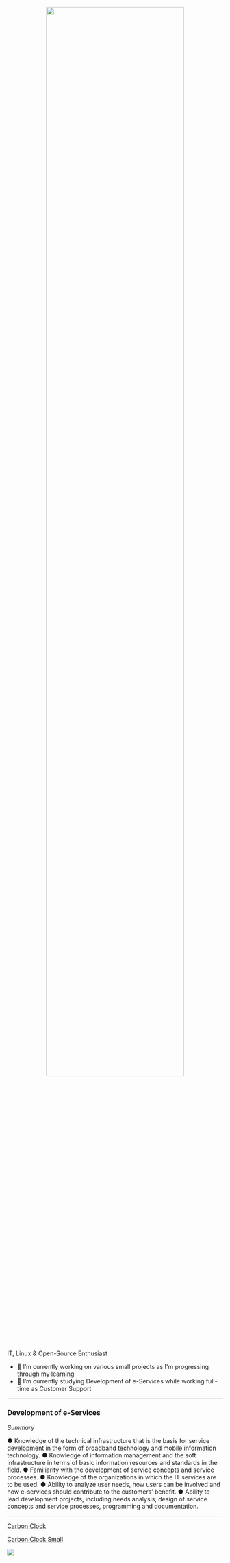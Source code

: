<p align="center"><img src="https://user-images.githubusercontent.com/12261439/156359571-11d361bc-1ac0-48a5-9517-a08924ee1123.jpg" width="80%"></p> 

IT, Linux & Open-Source Enthusiast

- 🔭 I’m currently working on various small projects as I'm progressing through my learning
- 🌱 I’m currently studying Development of e-Services while working full-time as Customer Support

---

### Development of e-Services

_Summary_

● Knowledge of the technical infrastructure that is the basis for service
development in the form of broadband technology and mobile information
technology.
● Knowledge of information management and the soft infrastructure in terms of
basic information resources and standards in the field.
● Familiarity with the development of service concepts and service processes.
● Knowledge of the organizations in which the IT services are to be used.
● Ability to analyze user needs, how users can be involved and how e-services
should contribute to the customers’ benefit.
● Ability to lead development projects, including needs analysis, design of
service concepts and service processes, programming and documentation.

---

[Carbon Clock](https://www.mcc-berlin.net/fileadmin/data/clock/carbon_clock.htm)  

[Carbon Clock Small](https://www.mcc-berlin.net/fileadmin/data/video/carbon_clock_s/carbon_clock.htm)  

<img src="https://user-images.githubusercontent.com/12261439/156358173-e4389fb4-6889-471b-ab84-01e89362cca0.png">

<!-- ### Footer

Last updated: November 2021 -->


<!--
**ZendaiOwl/ZendaiOwl** is a ✨ _special_ ✨ repository because its `README.md` (this file) appears on your GitHub profile.

Here are some ideas to get you started:

- 🔭 I’m currently working on ...
- 🌱 I’m currently learning ...
- 👯 I’m looking to collaborate on ...
- 🤔 I’m looking for help with ...
- 💬 Ask me about ...
- 📫 How to reach me: ...
- 😄 Pronouns: ...
- ⚡ Fun fact: ...
-->
